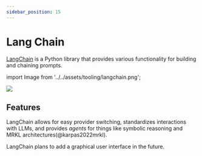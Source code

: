 ```yaml
---
sidebar_position: 15
---
```


# Lang Chain

[LangChain](https://github.com/hwchase17/langchain/) is a Python library
that provides various functionality for building and chaining prompts.

import Image from '../../assets/tooling/langchain.png';

<div style={{textAlign: 'center'}}>
  <img src={Image} style={{width: "750px"}} />
</div>

## Features

LangChain allows for easy provider switching, standardizes interactions with LLMs,
and provides _agents_ for things like symbolic reasoning and MRKL architectures(@karpas2022mrkl).

LangChain plans to add a graphical user interface in the future.
